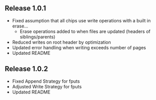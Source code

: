 ## Release 1.0.1

- Fixed assumption that all chips use write operations with a built in erase...
    - Erase operations added to when files are updated (headers of siblings/parents)
- Reduced writes on root header by optimization
- Updated error handling when writing exceeds number of pages
- Updated README

## Release 1.0.2
- Fixed Append Strategy for fputs
- Adjusted Write Strategy for fputs
- Updated README